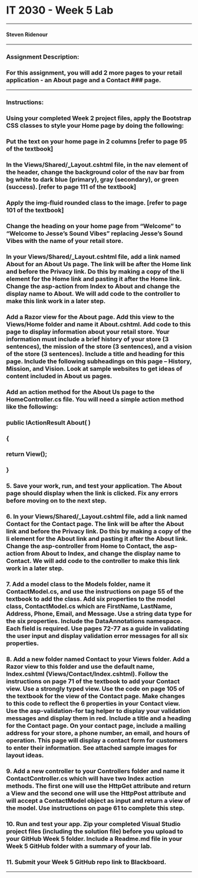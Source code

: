 # IT 2030 - Week 5 Lab 
___
####  Steven Ridenour
___
### Assignment Description:
### For this assignment, you will add 2 more pages to your retail application - an About page and a Contact ### page.
___
### Instructions:
### Using your completed Week 2 project files, apply the Bootstrap CSS classes to style your Home page by doing the following:
### Put the text on your home page in 2 columns [refer to page 95 of the textbook]
### In the Views/Shared/_Layout.cshtml file, in the nav element of the header, change the background color of the nav bar from bg white to dark blue (primary), gray (secondary), or green (success). [refer to page 111 of the textbook]
### Apply the img-fluid rounded class to the image. [refer to page 101 of the textbook]
### Change the heading on your home page from “Welcome” to “Welcome to Jesse’s Sound Vibes” replacing Jesse’s Sound Vibes with the name of your retail store.
### In your Views/Shared/_Layout.cshtml file, add a link named About for an About Us page. The link will be after the Home link and before the Privacy link. Do this by making a copy of the li element for the Home link and pasting it after the Home link. Change the asp-action from Index to About and change the display name to About. We will add code to the controller to make this link work in a later step.
### Add a Razor view for the About page. Add this view to the Views/Home folder and name it About.cshtml.  Add code to this page to display information about your retail store. Your information must include a brief history of your store (3 sentences), the mission of the store (3 sentences),  and a vision of the store (3 sentences). Include a title and heading for this page. Include the following subheadings on this page – History, Mission, and Vision. Look at sample websites to get ideas of content included in About us pages.
### Add an action method for the About Us page to the HomeController.cs file. You will need a simple action method like the following:
###                      public IActionResult About( )
###                    {
###                           return View();
###                     }
###         5. Save your work, run, and test your application. The About page should display when the link is clicked. Fix any errors before moving on to the next step.
###         6. In your Views/Shared/_Layout.cshtml file, add a link named Contact for the Contact page. The link will be after the About link and before the Privacy link. Do this by  making a  copy of the li element for the About link and pasting it after the About link. Change the asp-controller from Home to Contact, the asp-action from About to Index, and change the display name to Contact. We will add code to the controller to make this link work in a later step.
###         7. Add a model class to the Models folder, name it ContactModel.cs, and use the instructions on page 55 of the textbook to add the class. Add six properties to the model class, ContactModel.cs which are FirstName, LastName, Address, Phone, Email, and Message. Use a string data type for the six properties. Include the DataAnnotations namespace. Each field is required. Use pages 72-77 as a guide in validating the user input and display validation error messages for all six properties.
###         8. Add a new folder named Contact to your Views folder. Add a Razor view to this folder and use the default name, Index.cshtml (Views/Contact/Index.cshtml). Follow the instructions on page 71 of the textbook to add your Contact view. Use a strongly typed view. Use the code on page 105 of the textbook for the view of the Contact page. Make changes to this code to reflect the 6 properties in your Contact view. Use the asp-validation-for tag helper to display your validation messages and display them in red. Include a title and a heading for the Contact page. On your contact page, include a mailing address for your store, a phone number, an email, and hours of operation. This page will display a contact form for customers to enter their information. See attached sample images for layout ideas.
###         9. Add a new controller to your Controllers folder and name it ContactController.cs which will have two Index action methods. The first one will use the HttpGet attribute and return a View and the second one will use the HttpPost attribute and will accept a ContactModel object as input and return a view of the model. Use instructions on page 61 to complete this step.
###         10. Run and test your app. Zip your completed Visual Studio project files (including the solution file) before you upload to your GitHub Week 5 folder. Include a Readme.md file in your Week 5 GitHub folder with a summary of your lab.
###         11. Submit your Week 5 GitHub repo link to Blackboard.
___
